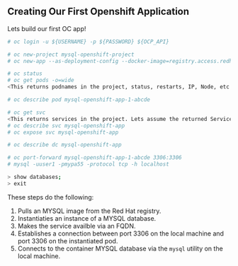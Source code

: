 ## Creating Our First Openshift Application
Lets build our first OC app!

```bash
# oc login -u ${USERNAME} -p ${PASSWORD} ${OCP_API}

# oc new-project mysql-openshift-project
# oc new-app --as-deployment-config --docker-image=registry.access.redhat.com/rhscl/mysql-57-rhel7:latest --name=mysql-openshift-app -e MYSQL_USER=user1 -e MYSQL_PASSWORD=mypa55 -e MYSQL_DATABASE=testdb -e MYSQL_ROOT_PASSWORD=r00tpas55

# oc status
# oc get pods -o=wide
<This returns podnames in the project, status, restarts, IP, Node, etc. Let's assume the pod is called 'mysql-openshift-app-1-abcde`>

# oc describe pod mysql-openshift-app-1-abcde

# oc get svc
<This returns services in the project. Lets assume the returned Service is called 'mysql-openshift-app'
# oc describe svc mysql-openshift-app
# oc expose svc mysql-openshift-app

# oc describe dc mysql-openshift-app

# oc port-forward mysql-openshift-app-1-abcde 3306:3306
# mysql -uuser1 -pmypa55 -protocol tcp -h localhost

> show databases;
> exit
```

These steps do the following: 
1. Pulls an MYSQL image from the Red Hat registry.
1. Instantiaties an instance of a MYSQL database.
1. Makes the service availble via an FQDN.
1. Establishes a connection between port 3306 on the local machine and port 3306 on the instantiated pod.
1. Connects to the container MYSQL database via the `mysql` utility on the local machine.
